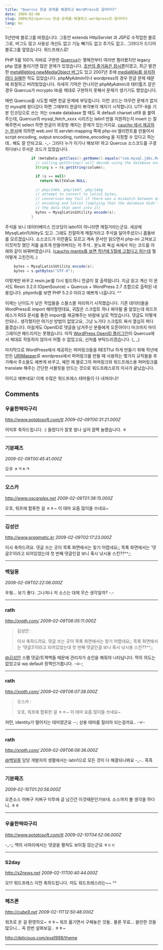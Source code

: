 ```yaml
---
title: "Quercus 한글 문제를 해결하고 WordPress로 갈아타다"
date: 2009-02-08
slug: 2009/02/quercus-한글-문제를-해결하고-wordpress로-갈아타다
lang: ko
---
```


5년만에 블로그를 바꿨습니다. 그동안 extends HttpServlet 과 JSP로 수작업한 블로그로, 버그도 많고 사용성 개선도 없고 기능 빼기도 없고 추가도 없고.. 그러다가 드디어 블로그를 엎었습니다. 워드프레스로! 

 

PHP 5를 100% 자바로 구현한 [Quercus](http://quercus.caucho.com/)는 몇해전부터 여러번 찔러봤지만 legacy php 앱을 돌리기엔 많은 문제가 있었습니다. [초반의 즐거움은 잠시뿐](/2006/04/resin-3018%EC%9D%98-php-5-cleanroom-%EA%B5%AC%ED%98%84-quercus/)이였고, 최근 발견한 [metaWeblog newMediaObject 버그](/2008/11/quercus-%ec%97%90%ec%84%9c-%ec%9b%8c%eb%93%9c%ed%94%84%eb%a0%88%ec%8a%a4-metaweblognewmediaobject-%ed%98%b8%ec%b6%9c%ec%8b%9c-%eb%ac%b8%ec%a0%9c%ec%a0%90/)도 있고 2007년 초에 [mediaWiki를 설치하려다 실패](/2007/02/quercus-%eb%8b%98%ec%97%90%ea%b2%8c-%eb%82%9a%ec%9d%b4%eb%8b%a4/)한 적도 있었습니다. phpMyAdmin이나 wordpress의 경우 한글 문제 때문에 좌절하고 버려뒀었습니다. 자세히 기억은 안나지만 phpMyAdmin과 태터툴즈 같은 경우 Quercus가 mcrypto lib을 제대로 구현하지 못해서 문제가 생기기도 했었습니다. 

 

매번 Quercus를 시도할 때면 한글 문제에 부딪힙니다. <? echo ("한글". (1+2). "이야 깔깔") ?> 이런 코드는 아무런 문제가 없지만 mysql에 왔다갔다 하면 그때부터 한글이 뽀각뽀각 깨지기 시작합니다. UTF-8을 기본 인코딩으로 쓰는 저는 create database 할 때도 꼭 default charset utf8 을 붙여주는데, Quercus의 mysql_fetch_xxxx 시리즈는 latin1 만을 지원하는지 insert 는 잘해주면서 select 하면 한글이 와장창 깨지는 문제가 있는거지요. [caucho 에서 제공하는 문서](http://www.caucho.com/resin/doc/quercus.xtp)에 의하면 web.xml 의 servlet-mapping 쪽에 php-ini 엘리먼트를 만들어서 script encoding, output encoding, runtime_encoding 을 지정할 수 있다고 하는데.. 해도 잘 안되고요. -_- 그러다 누가 이기나 해보자! 하고 Quercus 소스코드를 구경하다보니 무서운 코드가 있었습니다. 

 
```java
            if (metaData.getClass().getName().equals("com.mysql.jdbc.ResultSetMetaData")) {
              // calling getString() will decode using the database encoding
              String s = rs.getString(column);

              if (s == null)
                return NullValue.NULL;
 
              // php/1464, php/144f, php/144g
              // attempt to convert to latin1 bytes,
              // conversion may fail if there was a mismatch between database
              // encoding and latin1 (implying that the database didn't encode
              // the data that went into it)
              bytes = MysqlLatin1Utility.encode(s);
            }
```
 

주석을 보니 데이터베이스 인코딩이 latin1이 아니라면 깨질거라는군요. 세상에 MysqlLatin1Utility도 있고. 그래도 친절하게 깨질거라고 주석을 달아주셨으니 몸둘바를 모르겠습니다. 소스코드가 이런줄도 모르고 계속 문서만 읽으면서 php-ini 고쳐보고 이짓저짓 했던 저를 슬프게 만들어버리는 저 주석.. 분노와 욕심 속에서 저는 코드를 아래와 같이 바꿔버렸습니다. ([caucho mantis를 보면 작년에 5월에 고쳤다고 하는데](http://bugs.caucho.com/view.php?id=2676) 뭘 어떻게 고친건지..)

 
```java
    bytes = MysqlLatin1Utility.encode(s);
    bytes = s.getBytes("UTF-8");
```
 

이렇게만 바꾸고 resin.jar를 다시 빌드하니 한글이 잘 출력됩니다. 지금 읽고 계신 이 문서도 Resin 3.2.0 (OpenSource) + Quercus + WordPress 2.7 조합으로 출력된 내용입니다. phpinfo를 보면 PHP 5.2.0 이라고 예쁘게 나옵니다. ^^

 

이제는 난이도가 낮은 작업들을 스믈스믈 처리하기 시작했습니다. 기존 데이터들을 WordPress로 import 해야할텐데요, 귀찮은 스크립트 하나 짜야될 줄 알았는데 워드프레스가 RSS 문서를 통한 import를 제공해주는 바람에 날로 먹었습니다. 댓글도 어떻게 안되나.. 생각했지만 여기선 방법이 없었고요, 그냥 노가다 스크립트 짜서 열심히 퍼다 옮겼습니다. 아쉽게도 OpenID로 댓글을 남겨주신 분들에게 오픈아이디 마크까지 마이그레이션 해드리지는 못했습니다. 아직 [WordPress OpenID 플러그인](http://wordpress.org/extend/plugins/openid/)이 Quercus에서 제대로 작동하지 않아서 어쩔 수 없었고요, 선처를 부탁드리겠습니다. (_ _)

 

마지막으로 WordPress에서 제공하는 퍼머링크들을 RESTful 하게 만들기 위해 작년에 만든 [URIMapper](/2008/07/j2ee-webxml-%EC%9D%98-servlet-mapping-uri-pattern-%EA%B3%BC-%EC%83%9D%EC%9D%B4%EB%B3%84-%EC%A0%95%EA%B7%9C%EC%8B%9D-%EC%A7%80%EC%9B%90/)로 wordpress에서 퍼머링크를 만들 때 사용하는 몇가지 규칙들을 추가해서 주소들도 예쁘게 바꾸고, 예전 제 블로그의 퍼머링크와 워드프레스용 퍼머링크를 translate 해주는 간단한 서블릿을 만드는 것으로 워드프레스로의 이사가 끝났습니다.

 

아이고 예쁘네요! 이제 수많은 워드프레스 테마들이 다 내꺼라니!!

## Comments

### 우울한딱따구리
*http://www.potatosoft.com/tt*
*2009-02-09T00:31:21.000Z*

어익후 축하드립니다. :) 들렀다가 잘못 왔나 싶어 깜짝 놀랬습니다. ㅎ

---

### 기분째즈
*2009-02-09T00:45:41.000Z*

오우 ㅊㅋㅊㅋ

---

### 오스카
*http://www.oscarplex.net*
*2009-02-09T01:38:15.000Z*

오호, 워프에 합류한 걸 ㅊㅊ~ 이 테마 요즘 많이들 쓰네요~

---

### 김성안
*http://www.pragmatic.kr*
*2009-02-09T02:17:23.000Z*

이사 축하드려요. 댓글 쓰는 곳이 목록 화면에서는 찾기 어렵네요;; 목록 화면에서는 '댓글3'이라고 되어있었는데 첫 번째 댓글인걸 보니 혹시 낚시용 스킨??^^;;

---

### 백일몽
*2009-02-09T02:22:06.000Z*

우웡... 보기 좋다. 그나저나 저 소스는 대체 무슨 생각일까? -.-

---

### rath
*http://xrath.com/*
*2009-02-09T06:05:11.000Z*



> 김성안 :
>
> 이사 축하드려요. 댓글 쓰는 곳이 목록 화면에서는 찾기 어렵네요;; 목록 화면에서는 ‘댓글3′이라고 되어있었는데 첫 번째 댓글인걸 보니 혹시 낚시용 스킨??^^;;


[@김성안](#comment-5674)
스팸 댓글/트랙백들 때문에 관리자가 승인을 해줘야 나타납니다. 딱히 의도는 없었고요 wp default 정책인가봅니다. -ㅁ-;

---

### rath
*http://xrath.com/*
*2009-02-09T06:07:38.000Z*

> 오스카 :
>
> 오호, 워프에 합류한 걸 ㅊㅊ~ 이 테마 요즘 많이들 쓰네요~

저런, identity가 떨어지는 테마였군요 --; 상용 테마를 질러야 되는걸까요.. -ㅠ-

---

### rath
*http://xrath.com/*
*2009-02-09T06:08:36.000Z*

[@백일몽](#comment-5675) 담당 개발자의 생활에서는 latin1으로 모든 것이 다 해결되나봐요 -_-.. 흑흑

---

### 기분째즈
*2009-02-10T01:20:56.000Z*

오픈소스 어쩌구 저쩌구 미투에 글 남긴건 이것때문인가보네. 소스까지 볼 생각을 하다니. ㅎㅎ

---

### 우울한딱따구리
*http://www.potatosoft.com/tt*
*2009-02-10T04:52:06.000Z*

-_-;; 맥의 사파리에서는 댓글을 펼쳐도 보이질 않는군요 ㅎㄷㄷ

---

### S2day
*http://s2news.net*
*2009-02-11T00:40:44.000Z*

오!!! 워드프레스 이전 축하드립니다.
저도 워드프레스라는~~ ^^

---

### 헤즈론
*http://cube9.net*
*2009-02-11T12:50:48.000Z*

워프로 온 걸 환영하오~ ㅎㅎ~
워프 옮기면서 구해놓은 것들.. 물론 무료...
쓸만한 것들 많으니... 꼭 한번 살펴보길.. ㅎㅎ~

http://delicious.com/eva1998/theme

---

